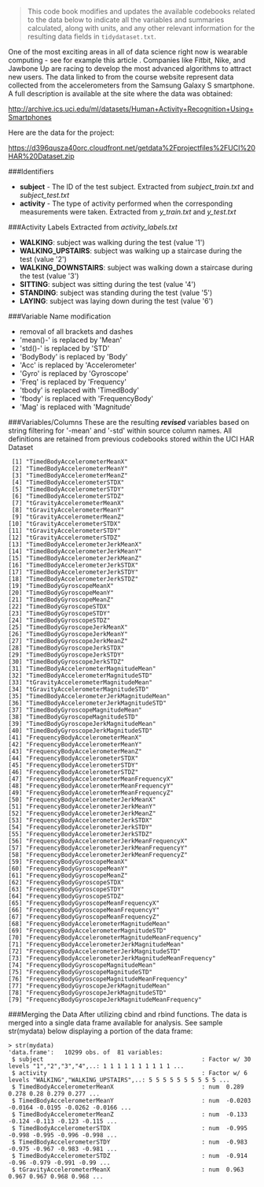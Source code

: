 


> This code book modifies and updates the available codebooks related to the data below to indicate all the variables and summaries calculated, along with units, and any other relevant information for the resulting data fields in `tidydataset.txt`.

One of the most exciting areas in all of data science right now is wearable computing - see for example this article . Companies like Fitbit, Nike, and Jawbone Up are racing to develop the most advanced algorithms to attract new users. The data linked to from the course website represent data collected from the accelerometers from the Samsung Galaxy S smartphone. A full description is available at the site where the data was obtained:

http://archive.ics.uci.edu/ml/datasets/Human+Activity+Recognition+Using+Smartphones 

Here are the data for the project:

https://d396qusza40orc.cloudfront.net/getdata%2Fprojectfiles%2FUCI%20HAR%20Dataset.zip 

###Identifiers
* **subject** - The ID of the test subject. Extracted from *subject_train.txt* and *subject_test.txt*
* **activity** - The type of activity performed when the corresponding measurements were taken. Extracted from *y_train.txt* and *y_test.txt*

###Activity Labels
Extracted from *activity_labels.txt*
* **WALKING**: subject was walking during the test (value '1')
* **WALKING_UPSTAIRS**: subject was walking up a staircase during the test (value '2')
* **WALKING_DOWNSTAIRS**: subject was walking down a staircase during the test (value '3')
* **SITTING**: subject was sitting during the test (value '4')
* **STANDING**: subject was standing during the test  (value '5')
* **LAYING**: subject was laying down during the test  (value '6')

###Variable Name modification
* removal of all brackets and dashes
* 'mean()-' is replaced by 'Mean'
* 'std()-' is replaced by 'STD'
* 'BodyBody' is replaced by 'Body'
* 'Acc' is replaced by 'Accelerometer'
* 'Gyro' is replaced by 'Gyroscope'
* 'Freq' is replaced by 'Frequency'
* 'tbody' is replaced with 'TimedBody'
* 'fbody' is replaced with 'FrequencyBody'
* 'Mag' is replaced with 'Magnitude'


###Variables/Columns
These are the resulting ***revised*** variables based on string filtering for '-mean' and '-std' within source column names. All definitions are retained from previous codebooks stored within the UCI HAR Dataset

     [1] "TimedBodyAccelerometerMeanX"                         
     [2] "TimedBodyAccelerometerMeanY"                         
     [3] "TimedBodyAccelerometerMeanZ"                         
     [4] "TimedBodyAccelerometerSTDX"                          
     [5] "TimedBodyAccelerometerSTDY"                          
     [6] "TimedBodyAccelerometerSTDZ"                          
     [7] "tGravityAccelerometerMeanX"                          
     [8] "tGravityAccelerometerMeanY"                          
     [9] "tGravityAccelerometerMeanZ"                          
    [10] "tGravityAccelerometerSTDX"                           
    [11] "tGravityAccelerometerSTDY"                           
    [12] "tGravityAccelerometerSTDZ"                           
    [13] "TimedBodyAccelerometerJerkMeanX"                     
    [14] "TimedBodyAccelerometerJerkMeanY"                     
    [15] "TimedBodyAccelerometerJerkMeanZ"                     
    [16] "TimedBodyAccelerometerJerkSTDX"                      
    [17] "TimedBodyAccelerometerJerkSTDY"                      
    [18] "TimedBodyAccelerometerJerkSTDZ"                      
    [19] "TimedBodyGyroscopeMeanX"                             
    [20] "TimedBodyGyroscopeMeanY"                             
    [21] "TimedBodyGyroscopeMeanZ"                             
    [22] "TimedBodyGyroscopeSTDX"                              
    [23] "TimedBodyGyroscopeSTDY"                              
    [24] "TimedBodyGyroscopeSTDZ"                              
    [25] "TimedBodyGyroscopeJerkMeanX"                         
    [26] "TimedBodyGyroscopeJerkMeanY"                         
    [27] "TimedBodyGyroscopeJerkMeanZ"                         
    [28] "TimedBodyGyroscopeJerkSTDX"                          
    [29] "TimedBodyGyroscopeJerkSTDY"                          
    [30] "TimedBodyGyroscopeJerkSTDZ"                          
    [31] "TimedBodyAccelerometerMagnitudeMean"                 
    [32] "TimedBodyAccelerometerMagnitudeSTD"                  
    [33] "tGravityAccelerometerMagnitudeMean"                  
    [34] "tGravityAccelerometerMagnitudeSTD"                   
    [35] "TimedBodyAccelerometerJerkMagnitudeMean"             
    [36] "TimedBodyAccelerometerJerkMagnitudeSTD"              
    [37] "TimedBodyGyroscopeMagnitudeMean"                     
    [38] "TimedBodyGyroscopeMagnitudeSTD"                      
    [39] "TimedBodyGyroscopeJerkMagnitudeMean"                 
    [40] "TimedBodyGyroscopeJerkMagnitudeSTD"                  
    [41] "FrequencyBodyAccelerometerMeanX"                     
    [42] "FrequencyBodyAccelerometerMeanY"                     
    [43] "FrequencyBodyAccelerometerMeanZ"                     
    [44] "FrequencyBodyAccelerometerSTDX"                      
    [45] "FrequencyBodyAccelerometerSTDY"                      
    [46] "FrequencyBodyAccelerometerSTDZ"                      
    [47] "FrequencyBodyAccelerometerMeanFrequencyX"            
    [48] "FrequencyBodyAccelerometerMeanFrequencyY"            
    [49] "FrequencyBodyAccelerometerMeanFrequencyZ"            
    [50] "FrequencyBodyAccelerometerJerkMeanX"                 
    [51] "FrequencyBodyAccelerometerJerkMeanY"                 
    [52] "FrequencyBodyAccelerometerJerkMeanZ"                 
    [53] "FrequencyBodyAccelerometerJerkSTDX"                  
    [54] "FrequencyBodyAccelerometerJerkSTDY"                  
    [55] "FrequencyBodyAccelerometerJerkSTDZ"                  
    [56] "FrequencyBodyAccelerometerJerkMeanFrequencyX"        
    [57] "FrequencyBodyAccelerometerJerkMeanFrequencyY"        
    [58] "FrequencyBodyAccelerometerJerkMeanFrequencyZ"        
    [59] "FrequencyBodyGyroscopeMeanX"                         
    [60] "FrequencyBodyGyroscopeMeanY"                         
    [61] "FrequencyBodyGyroscopeMeanZ"                         
    [62] "FrequencyBodyGyroscopeSTDX"                          
    [63] "FrequencyBodyGyroscopeSTDY"                          
    [64] "FrequencyBodyGyroscopeSTDZ"                          
    [65] "FrequencyBodyGyroscopeMeanFrequencyX"                
    [66] "FrequencyBodyGyroscopeMeanFrequencyY"                
    [67] "FrequencyBodyGyroscopeMeanFrequencyZ"                
    [68] "FrequencyBodyAccelerometerMagnitudeMean"             
    [69] "FrequencyBodyAccelerometerMagnitudeSTD"              
    [70] "FrequencyBodyAccelerometerMagnitudeMeanFrequency"    
    [71] "FrequencyBodyAccelerometerJerkMagnitudeMean"         
    [72] "FrequencyBodyAccelerometerJerkMagnitudeSTD"          
    [73] "FrequencyBodyAccelerometerJerkMagnitudeMeanFrequency"
    [74] "FrequencyBodyGyroscopeMagnitudeMean"                 
    [75] "FrequencyBodyGyroscopeMagnitudeSTD"                  
    [76] "FrequencyBodyGyroscopeMagnitudeMeanFrequency"        
    [77] "FrequencyBodyGyroscopeJerkMagnitudeMean"             
    [78] "FrequencyBodyGyroscopeJerkMagnitudeSTD"              
    [79] "FrequencyBodyGyroscopeJerkMagnitudeMeanFrequency"    

###Merging the Data
After utilizing cbind and rbind functions. The data is merged into a single data frame available for analysis. See sample str(mydata) below displaying a portion of the data frame:

    > str(mydata)
    'data.frame':	10299 obs. of  81 variables:
     $ subject                                             : Factor w/ 30 levels "1","2","3","4",..: 1 1 1 1 1 1 1 1 1 1 ...
     $ activity                                            : Factor w/ 6 levels "WALKING","WALKING_UPSTAIRS",..: 5 5 5 5 5 5 5 5 5 5 ...
     $ TimedBodyAccelerometerMeanX                         : num  0.289 0.278 0.28 0.279 0.277 ...
     $ TimedBodyAccelerometerMeanY                         : num  -0.0203 -0.0164 -0.0195 -0.0262 -0.0166 ...
     $ TimedBodyAccelerometerMeanZ                         : num  -0.133 -0.124 -0.113 -0.123 -0.115 ...
     $ TimedBodyAccelerometerSTDX                          : num  -0.995 -0.998 -0.995 -0.996 -0.998 ...
     $ TimedBodyAccelerometerSTDY                          : num  -0.983 -0.975 -0.967 -0.983 -0.981 ...
     $ TimedBodyAccelerometerSTDZ                          : num  -0.914 -0.96 -0.979 -0.991 -0.99 ...
     $ tGravityAccelerometerMeanX                          : num  0.963 0.967 0.967 0.968 0.968 ...



